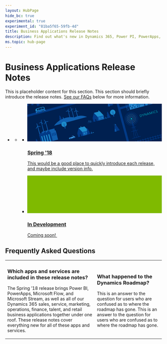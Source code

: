 ```yaml
---
layout: HubPage
hide_bc: true
experimental: true
experiment_id: "81ba5f65-59fb-4d"
title: Business Applications Release Notes
description: Find out what's new in Dynamics 365, Power PI, PowerApps, and Microsoft Flow beginning in Spring 2018. These release notes describe new services and capabilities designed to help you achieve greater outcomes for your business.
ms.topic: hub-page
---
```

<div id="main" class="v2">
<div class="container">
    <h1>Business Applications Release Notes</h1>
	<p>This is placeholder content for this section. This section should briefly introduce the release notes. <a href="#faq">See our FAQs</a> below for more information.</p>
    <ul class="pivots">
        <li>
            <a href="#products" data-linktype="self-bookmark"></a>
            <ul id="products">
                <li>
                    <a href="#products1" data-linktype="self-bookmark"></a>
                    <ul id="products1" class="cardsC cols cols3">
                        <!--<li>
                            <a href="index" title="Autumn '18" data-linktype="absolute-path">
                                <div class="cardSize">
                                    <div class="cardPadding">
                                        <div class="card">
                                            <div class="cardImageOuter">
                                                <div class="cardImage">
                                                    <img data-scaleimage="media/autumn.png" src="media/autumn.png" alt="" data-linktype="relative-path">
                                                </div>
                                            </div>
                                            <div class="cardText">
                                                <h3>Autumn '18</h3>
                                            </div>
                                        </div>
                                    </div>
                                </div>
                            </a>
                        </li>-->
                        <li>
                            <a href="index" title="Spring '18" data-linktype="absolute-path">
                                <div class="cardSize">
                                    <div class="cardPadding">
                                        <div class="card">
                                            <div class="cardImageOuter">
                                                <div class="cardImage">
                                                    <img data-scaleimage="media/spring.png" src="media/spring.png" alt="" data-linktype="relative-path">
                                                </div>
                                            </div>
                                            <div class="cardText">
                                                <h3>Spring '18</h3>
												<p>This would be a good place to quickly introduce each release, and maybe include version info.</p>
                                            </div>
                                        </div>
                                    </div>
                                </div>
                            </a>
                        </li>
                        <li>
                            <a href="index" title="In Development" data-linktype="absolute-path">
                                <div class="cardSize">
                                    <div class="cardPadding">
                                        <div class="card">
                                            <div class="cardImageOuter">
                                                <div class="cardImage">
                                                    <img data-scaleimage="media/future.png" src="media/future.png" alt="" data-linktype="relative-path">
                                                </div>
                                            </div>
                                            <div class="cardText">
                                                <h3>In Development</h3>
												<p>Coming soon! ​</p>
                                            </div>
                                        </div>
                                    </div>
                                </div>
                            </a>
                        </li>
                        <!--<li>
                            <a href="index" title="Previous Release Notes" data-linktype="absolute-path">
                                <div class="cardSize">
                                    <div class="cardPadding">
                                        <div class="card">
                                            <div class="cardImageOuter">
                                                <div class="cardImage">
                                                    <img data-scaleimage="media/past.png" src="media/past.png" alt="" data-linktype="relative-path">
                                                </div>
                                            </div>
                                            <div class="cardText">
                                                <h3>Previous Release Notes</h3>
                                            </div>
                                        </div>
                                    </div>
                                </div>
                            </a>
                        </li>-->
                    </ul>
                </li>
            </ul>
        </li>
    </ul>
	<h2 id="faq">Frequently Asked Questions</h2>
	<table>
	<tr>
	<td>
	<h3>Which apps and services are included in these release notes?​</h3>
	<p>The Spring ’18 release brings Power BI, PowerApps, Microsoft Flow, and Microsoft Stream, as well as all of our Dynamics 365 sales, service, marketing, operations, finance, talent, and retail business applications together under one roof. These release notes cover everything new for all of these apps and services.</p>
	</td>
	<td>
	<h3>What happened to the Dynamics Roadmap?​</h3>
	<p>This is an answer to the question for users who are confused as to where the roadmap has gone. This is an answer to the question for users who are confused as to where the roadmap has gone.</p>
	</td>
	</tr>
	</table>
</div>
</div>
